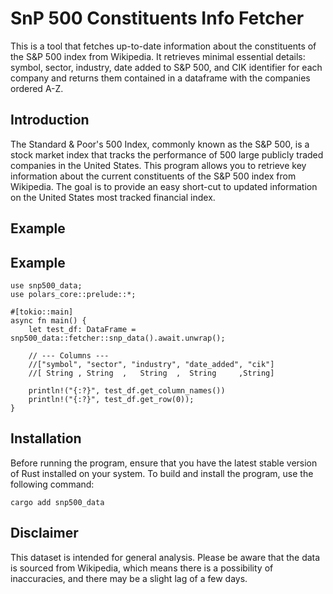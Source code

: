 # SnP 500 Constituents Info Fetcher

This is a tool that fetches up-to-date information about the constituents of the S&P 500 index from Wikipedia. It retrieves minimal essential details: symbol, sector, industry, date added to S&P 500, and CIK identifier for each company and returns them contained in a dataframe with the companies ordered A-Z. 

## Introduction

The Standard & Poor's 500 Index, commonly known as the S&P 500, is a stock market index that tracks the performance of 500 large publicly traded companies in the United States. This program allows you to retrieve key information about the current constituents of the S&P 500 index from Wikipedia. The goal is to provide an easy short-cut to updated information on the United States most tracked financial index.

## Example

## Example
```
use snp500_data;
use polars_core::prelude::*;

#[tokio::main]
async fn main() {
    let test_df: DataFrame = snp500_data::fetcher::snp_data().await.unwrap();

    // --- Columns ---
    //["symbol", "sector", "industry", "date_added", "cik"] 
    //[ String , String  ,   String  ,  String     ,String]
    
    println!("{:?}", test_df.get_column_names()) 
    println!("{:?}", test_df.get_row(0));
}
```

## Installation

Before running the program, ensure that you have the latest stable version of Rust installed on your system. To build and install the program, use the following command:
```
cargo add snp500_data
```


## Disclaimer

This dataset is intended for general analysis. Please be aware that the data is sourced from Wikipedia, which means there is a possibility of inaccuracies, and there may be a slight lag of a few days.